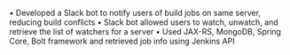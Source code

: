 • Developed a Slack bot to notify users of build jobs on same server, reducing build conflicts
• Slack bot allowed users to watch, unwatch, and retrieve the list of watchers for a server
• Used JAX-RS, MongoDB, Spring Core, Bolt framework and retrieved job info using Jenkins API
